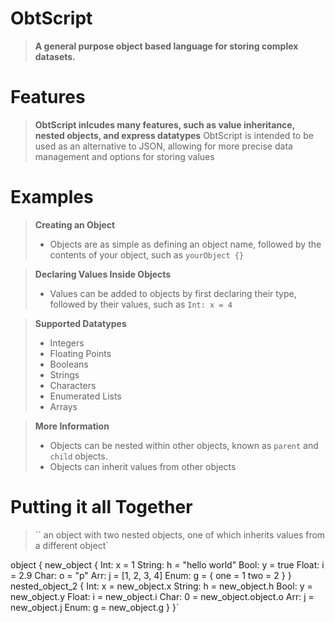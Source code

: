 # ObtScript
> **A general purpose object based language for storing complex datasets.**

# Features
> **ObtScript inlcudes many features, such as value inheritance, nested objects, and express datatypes**
> ObtScript is intended to be used as an alternative to JSON, allowing for more precise data management and options for storing values

# Examples
> **Creating an Object**
> - Objects are as simple as defining an object name, followed by the contents of your object, such as `yourObject {}`

> **Declaring Values Inside Objects**
> - Values can be added to objects by first declaring their type, followed by their values, such as `Int: x = 4`

> **Supported Datatypes**
> - Integers
> - Floating Points
> - Booleans
> - Strings
> - Characters
> - Enumerated Lists
> - Arrays

> **More Information**
> - Objects can be nested within other objects, known as `parent` and `child` objects.
> - Objects can inherit values from other objects

# Putting it all Together
> `` an object with two nested objects, one of which inherits values from a different object`

object {
    new_object {
        Int: x = 1
        String: h = "hello world"
        Bool: y = true
        Float: i = 2.9
        Char: o = "p"
        Arr: j = [1, 2, 3, 4]
        Enum: g = {
            one = 1
            two = 2
        }
    }
    nested_object_2 {
        Int: x = new_object.x
        String: h = new_object.h
        Bool: y = new_object.y
        Float: i = new_object.i
        Char: 0 = new_object.object.o
        Arr: j = new_object.j
        Enum: g = new_object.g
    }
}`
